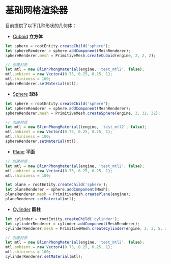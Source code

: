 # 基础网格渲染器

目前提供了以下几种形状的几何体：

- [Cuboid](${book.api}classes/core.primitivemesh.html#createcylinder#createcuboid) **立方体**

```typescript
let sphere = rootEntity.createChild('sphere');
let sphereRenderer = sphere.addComponent(MeshRenderer);
sphereRenderer.mesh = PrimitiveMesh.createCuboid(engine, 2, 2, 2);

// 创建材质
let mtl = new BlinnPhongMaterial(engine, 'test_mtl2', false);
mtl.ambient = new Vector4(0.75, 0.25, 0.25, 1);
mtl.shininess = 100;
sphereRenderer.setMaterial(mtl);
```

- [Sphere](${book.api}classes/core.primitivemesh.html#createcylinder#createsphere) **球体**

```typescript
let sphere = rootEntity.createChild('sphere');
let sphereRenderer = sphere.addComponent(MeshRenderer);
sphereRenderer.mesh = PrimitiveMesh.createSphere(engine, 3, 32, 32);

// 创建材质
let mtl = new BlinnPhongMaterial((engine, 'test_mtl2', false);
mtl.ambient = new Vector4(0.75, 0.25, 0.25, 1);
mtl.shininess = 100;
sphereRenderer.setMaterial(mtl);
```

- [Plane](${book.api}classes/core.primitivemesh.html#createcylinder#createplane) **平面**

```typescript
// 创建材质
let mtl = new BlinnPhongMaterial(engine, 'test_mtl2', false);
mtl.ambient = new Vector4(0.75, 0.25, 0.25, 1);
mtl.shininess = 100;

let plane = rootEntity.createChild('sphere');
let planeRenderer = sphere.addComponent(Mesh);
planeRenderer.mesh = PrimitiveMesh.createPlane(engine);
planeRenderer.setMaterial(mtl);
```

- [Cylinder](${book.api}classes/core.primitivemesh.html#createcylinder) **圆柱**

```typescript
let cylinder = rootEntity.createChild('cylinder');
let cylinderRenderer = cylinder.addComponent(MeshRenderer);
cylinderRenderer.mesh = PrimitiveMesh.createCylinder(engine, 2, 3, 5, 32);

// 创建材质
let mtl = new BlinnPhongMaterial(engine, 'test_mtl2', false);
mtl.ambient = new Vector4(0.75, 0.25, 0.25, 1);
mtl.shininess = 100;
cylinderRenderer.setMaterial(mtl);
```
